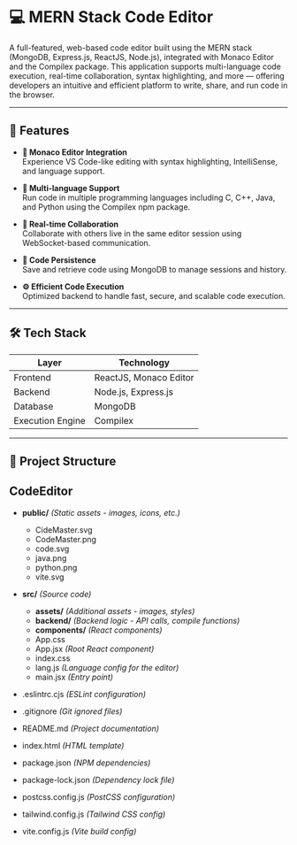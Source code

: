 # 💻 MERN Stack Code Editor

A full-featured, web-based code editor built using the MERN stack (MongoDB, Express.js, ReactJS, Node.js), integrated with Monaco Editor and the Compilex package. This application supports multi-language code execution, real-time collaboration, syntax highlighting, and more — offering developers an intuitive and efficient platform to write, share, and run code in the browser.

---

## 🚀 Features

- **📝 Monaco Editor Integration**  
  Experience VS Code-like editing with syntax highlighting, IntelliSense, and language support.

- **🧠 Multi-language Support**  
  Run code in multiple programming languages including C, C++, Java, and Python using the Compilex npm package.

- **🤝 Real-time Collaboration**  
  Collaborate with others live in the same editor session using WebSocket-based communication.

- **💾 Code Persistence**  
  Save and retrieve code using MongoDB to manage sessions and history.

- **⚙️ Efficient Code Execution**  
  Optimized backend to handle fast, secure, and scalable code execution.

---

## 🛠️ Tech Stack

| Layer         | Technology             |
|---------------|-------------------------|
| Frontend      | ReactJS, Monaco Editor  |
| Backend       | Node.js, Express.js     |
| Database      | MongoDB                 |
| Execution Engine | Compilex             |

---

## 📂 Project Structure

## CodeEditor

- **public/** *(Static assets - images, icons, etc.)*
  - CideMaster.svg
  - CodeMaster.png
  - code.svg
  - java.png
  - python.png
  - vite.svg

- **src/** *(Source code)*
  - **assets/** *(Additional assets - images, styles)*
  - **backend/** *(Backend logic - API calls, compile functions)*
  - **components/** *(React components)*
  - App.css
  - App.jsx *(Root React component)*
  - index.css
  - lang.js *(Language config for the editor)*
  - main.jsx *(Entry point)*

- .eslintrc.cjs *(ESLint configuration)*
- .gitignore *(Git ignored files)*
- README.md *(Project documentation)*
- index.html *(HTML template)*
- package.json *(NPM dependencies)*
- package-lock.json *(Dependency lock file)*
- postcss.config.js *(PostCSS configuration)*
- tailwind.config.js *(Tailwind CSS config)*
- vite.config.js *(Vite build config)*
